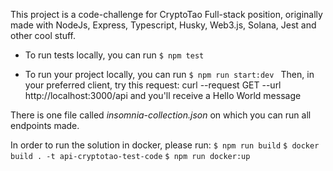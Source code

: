 This project is a code-challenge for CryptoTao Full-stack position, originally made with NodeJs, Express, Typescript, Husky, Web3.js, Solana, Jest and other cool stuff.

* To run tests locally, you can run `$ npm test`

* To run your project locally, you can run `$ npm run start:dev `
Then, in your preferred client, try this request: curl --request GET --url http://localhost:3000/api and you'll receive a Hello World message

There is one file called *insomnia-collection.json* on which you can run all endpoints made.

In order to run the solution in docker, please run:
`$ npm run build`
`$ docker build . -t api-cryptotao-test-code`
`$ npm run docker:up`
